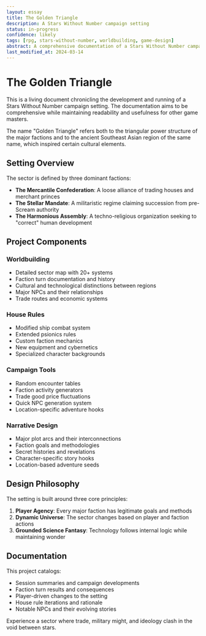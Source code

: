 ```yaml
---
layout: essay
title: The Golden Triangle
description: A Stars Without Number campaign setting
status: in-progress
confidence: likely
tags: [rpg, stars-without-number, worldbuilding, game-design]
abstract: A comprehensive documentation of a Stars Without Number campaign setting, featuring three competing power blocs in a sector recovering from catastrophic collapse. This living document covers worldbuilding, house rules, and narrative design elements.
last_modified_at: 2024-03-14
---
```


# The Golden Triangle

This is a living document chronicling the development and running of a Stars Without Number campaign setting. The documentation aims to be comprehensive while maintaining readability and usefulness for other game masters.

<div class="sidenote">
The name "Golden Triangle" refers both to the triangular power structure of the major factions and to the ancient Southeast Asian region of the same name, which inspired certain cultural elements.
</div>

## Setting Overview

The sector is defined by three dominant factions:
- **The Mercantile Confederation**: A loose alliance of trading houses and merchant princes
- **The Stellar Mandate**: A militaristic regime claiming succession from pre-Scream authority
- **The Harmonious Assembly**: A techno-religious organization seeking to "correct" human development

## Project Components

### Worldbuilding
- Detailed sector map with 20+ systems
- Faction turn documentation and history
- Cultural and technological distinctions between regions
- Major NPCs and their relationships
- Trade routes and economic systems

### House Rules
- Modified ship combat system
- Extended psionics rules
- Custom faction mechanics
- New equipment and cybernetics
- Specialized character backgrounds

### Campaign Tools
- Random encounter tables
- Faction activity generators
- Trade good price fluctuations
- Quick NPC generation system
- Location-specific adventure hooks

### Narrative Design
- Major plot arcs and their interconnections
- Faction goals and methodologies
- Secret histories and revelations
- Character-specific story hooks
- Location-based adventure seeds

## Design Philosophy

The setting is built around three core principles:
1. **Player Agency**: Every major faction has legitimate goals and methods
2. **Dynamic Universe**: The sector changes based on player and faction actions
3. **Grounded Science Fantasy**: Technology follows internal logic while maintaining wonder

## Documentation

This project catalogs:
- Session summaries and campaign developments
- Faction turn results and consequences
- Player-driven changes to the setting
- House rule iterations and rationale
- Notable NPCs and their evolving stories

Experience a sector where trade, military might, and ideology clash in the void between stars. 